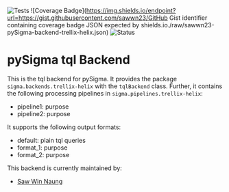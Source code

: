 ![Tests](https://github.com/sawwn23/pySigma-backend-trellix-helix/actions/workflows/test.yml/badge.svg)
![Coverage Badge](https://img.shields.io/endpoint?url=https://gist.githubusercontent.com/sawwn23/GitHub Gist identifier containing coverage badge JSON expected by shields.io./raw/sawwn23-pySigma-backend-trellix-helix.json)
![Status](https://img.shields.io/badge/Status-pre--release-orange)

# pySigma tql Backend

This is the tql backend for pySigma. It provides the package `sigma.backends.trellix-helix` with the `tqlBackend` class.
Further, it contains the following processing pipelines in `sigma.pipelines.trellix-helix`:

* pipeline1: purpose
* pipeline2: purpose

It supports the following output formats:

* default: plain tql queries
* format_1: purpose
* format_2: purpose

This backend is currently maintained by:

* [Saw Win Naung](https://github.com/sawwn23/)